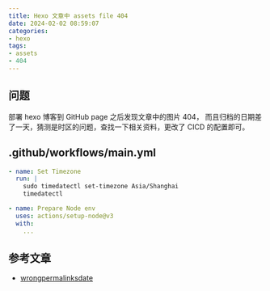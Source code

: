 ```yaml
---
title: Hexo 文章中 assets file 404
date: 2024-02-02 08:59:07
categories:
- hexo
tags:
- assets
- 404
---
```

## 问题

部署 hexo 博客到 GitHub page 之后发现文章中的图片 404， 而且归档的日期差了一天，猜测是时区的问题，查找一下相关资料，更改了 CICD 的配置即可。

## .github/workflows/main.yml

```yml 增加配置
- name: Set Timezone
  run: |
    sudo timedatectl set-timezone Asia/Shanghai
    timedatectl

- name: Prepare Node env
  uses: actions/setup-node@v3
  with:
    ...
```

## 参考文章

- [wrongpermalinksdate](https://finisky.github.io/wrongpermalinksdate/)
